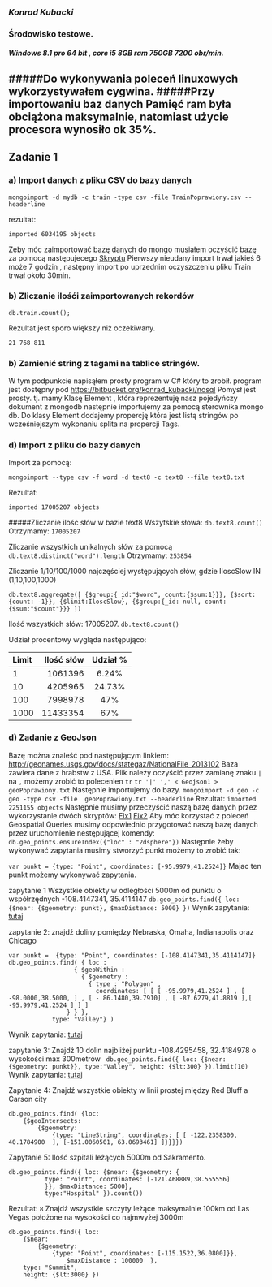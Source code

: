 ### *Konrad Kubacki*

### Środowisko testowe.
##### Windows 8.1 pro 64 bit , core i5 8GB ram 750GB 7200 obr/min.
#####Do wykonywania poleceń linuxowych wykorzystywałem cygwina.
#####Przy importowaniu baz danych Pamięć ram była obciążona maksymalnie, natomiast użycie procesora wynosiło ok 35%.
----

## Zadanie 1
### a) Import danych z pliku CSV do bazy danych
```
mongoimport -d mydb -c train -type csv -file TrainPoprawiony.csv --headerline
```
rezultat:
```
imported 6034195 objects
```
Zeby móc zaimportować bazę danych do mongo musiałem oczyścić bazę za pomocą następujecego  [Skryptu](/docs/kkubacki/wbfix.sh)
Pierwszy nieudany import trwał jakieś 6 może 7 godzin , następny import po uprzednim oczyszczeniu pliku Train trwał około 30min.


### b) Zliczanie ilośći zaimportowanych rekordów
```
db.train.count();
```
Rezultat jest sporo większy niż oczekiwany.
```
21 768 811
```
### b) Zamienić string z tagami na tablice stringów.
W tym podpunkcie napisąłem prosty program w C# który to zrobił. program jest dostępny pod https://bitbucket.org/konrad_kubacki/nosql
Pomysł jest prosty. tj. mamy Klasę Element , która reprezentuję nasz pojedyńczy dokument z mongodb następnie importujemy za pomocą sterownika mongo db.
Do klasy Element dodajemy propercję która jest listą stringów  po wcześniejszym wykonaniu splita na propercji Tags.

 
### d) Import z pliku do bazy danych
Import za pomocą:
```
mongoimport --type csv -f word -d text8 -c text8 --file text8.txt
```
Rezultat:
```
imported 17005207 objects
```
#####Zliczanie ilośc słów w bazie text8
Wszytskie słowa: ``` db.text8.count() ``` Otrzymamy: ``` 17005207 ```

Zliczanie wszystkich unikalnych słów za pomocą ``` db.text8.distinct("word").length ``` Otrzymamy: ``` 253854 ```

Zliczanie 1/10/100/1000 najczęściej występujących słów, gdzie IloscSlow IN (1,10,100,1000)
```
db.text8.aggregate([ {$group:{_id:"$word", count:{$sum:1}}}, {$sort: {count: -1}}, {$limit:IloscSlow}, {$group:{_id: null, count:{$sum:"$count"}}} ])
```
Ilość wszystkich słów: 17005207.
``` db.text8.count() ```

Udział procentowy wygląda następująco:

|Limit       | Ilość słów  | Udział %	           |      
|:-----------|------------:|:---------:|
| 1          |1061396      | 6.24%     |      
| 10         |4205965      | 24.73%    |
| 100        |7998978      | 47%       |
| 1000       |11433354     | 67%       |

### d) Zadanie z GeoJson

Bazę można znaleść pod następującym linkiem:  http://geonames.usgs.gov/docs/stategaz/NationalFile_2013102 Baza zawiera dane z hrabstw z USA.
Plik należy oczyścić przez zamianę znaku ``` | ``` na ``` , ``` możemy zrobić to polecenien  ``` tr ``` 
``` tr '|' ',' < Geojson1 > geoPoprawiony.txt ```
Następnie importujemy do bazy.
``` mongoimport -d geo -c geo -type csv -file  geoPoprawiony.txt --headerline ```
Rezultat: 
``` imported 2251155 objects ```
Następnie musimy przeczyścić naszą bazę danych przez wykorzystanie dwóch skryptów: [Fix1](/docs/kkubacki/GeoFix1) [Fix2](/docs/kkubacki/GeoFix2)
Aby móc korzystać z poleceń Geospatial Queries musimy odpowiednio przygotować naszą bazę danych przez uruchomienie nestępującej komendy:
 ``` db.geo_points.ensureIndex({"loc" : "2dsphere"}) ``` 
Następnie żeby wykonywać zapytania musimy stworzyć punkt możemy to zrobić tak:
 
``` var punkt = {type: "Point", coordinates: [-95.9979,41.2524]} ```
Majac ten punkt możemy wykonywać zapytania.

zapytanie 1 Wszystkie obiekty w odległości 5000m od  punktu o współrzędnych -108.4147341, 35.4114147
``` db.geo_points.find({ loc: {$near: {$geometry: punkt}, $maxDistance: 5000} }) ```
Wynik zapytania: [tutaj](/docs/kkubacki/zapytania/zap1)

zapytanie 2: znajdź  doliny  pomiędzy Nebraska, Omaha, Indianapolis oraz Chicago
```
var punkt =  {type: "Point", coordinates: [-108.4147341,35.4114147]}
db.geo_points.find( { loc :
                  { $geoWithin :
                    { $geometry :
                      { type : "Polygon" ,
                        coordinates: [ [ [ -95.9979,41.2524 ] , [ -98.0000,38.5000, ] , [ - 86.1480,39.7910] , [ -87.6279,41.8819 ],[ -95.9979,41.2524 ] ] ]
                } } },
            type: "Valley"} )

```
Wynik zapytania: [tutaj](/docs/kkubacki/zapytania/zap2)


zapytanie 3:  Znajdź 10 dolin  najbliżej punktu -108.4295458, 32.4184978 o wysokości max 300metrów
```  db.geo_points.find({ loc: {$near: {$geometry: punkt}}, type:"Valley", height: {$lt:300} }).limit(10) ```
Wynik zapytania: [tutaj](/docs/kkubacki/zapytania/zap3)

Zapytanie 4: Znajdź wszystkie obiekty w linii prostej między  Red Bluff a Carson city	 

```
db.geo_points.find( {loc: 
    {$geoIntersects: 
        {$geometry: 
            {type: "LineString", coordinates: [ [ -122.2358300, 40.1784900	], [-151.0060501, 63.0693461] ]}}}})
```
Zapytanie 5: Ilość szpitali leżących 5000m od Sakramento.
```
db.geo_points.find({ loc: {$near: {$geometry: {
          type: "Point", coordinates: [-121.468889,38.555556]
          }}, $maxDistance: 5000},
          type:"Hospital" }).count())
```
Rezultat:  ``` 8 ```
Znajdź wszystkie szczyty leżące maksymalnie 100km od Las Vegas położone na wysokości co najmwyżej 3000m
```
db.geo_points.find({ loc: 
    {$near: 
        {$geometry: 
            {type: "Point", coordinates: [-115.1522,36.0800]}}, 
                $maxDistance : 100000  },
    type: "Summit",
    height: {$lt:3000} })
```





